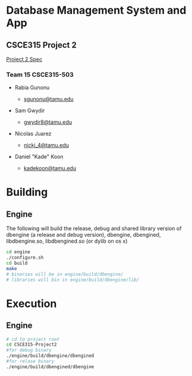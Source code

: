 # Database Management System and App
## CSCE315 Project 2

[Project 2 Spec](http://faculty.cse.tamu.edu/ritchey/courses/csce315/spring15/homework/project2.html)

### Team 15 CSCE315-503
* Rabia Gunonu
  * sgunonu@tamu.edu

* Sam Gwydir
  * gwydir8@tamu.edu

* Nicolas Juarez
  * nickj_4@tamu.edu

* Daniel "Kade" Koon
  * kadekoon@tamu.edu

# Building
## Engine
The following will build the release, debug and shared library version of dbengine (a release and debug version),
dbengine, dbengined, libdbengine.so, libdbengined.so (or dylib on os x)
```bash
cd engine
./configure.sh
cd build
make
# binaries will be in engine/build/dbengine/
# libraries will bin in engine/build/dbengine/lib/
```

# Execution
## Engine
```bash
# cd to project root
cd CSCE315-Project2
#for debug binary
./engine/build/dbengine/dbengined
#for relase binary
./engine/build/dbengined/dbengine